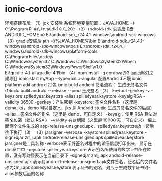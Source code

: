 # ionic-cordova
环境搭建布局:
（1）jdk 安装后
     系统环境变量配置： JAVA_HOME =》 C:\Program Files\Java\jdk1.8.0_202
（2）android-sdk 安装后 E盘  
                    ANDROID_HOME =》 E:\android-sdk_r24.4.1-windows\android-sdk-windows
（3）gradle安装后 pth =》%JAVA_HOME%\bin
                      E:\android-sdk_r24.4.1-windows\android-sdk-windows\tools
                      E:\android-sdk_r24.4.1-windows\android-sdk-windows\platform-tools   
                      C:\Program Files\nodejs\
                      C:\Windows\system32
                      C:\Windows
                      C:\Windows\System32\Wbem
                      C:\Windows\System32\WindowsPowerShell\v1.0\
                      E:\gradle-4.1-all\gradle-4.1\bin
 （4）npm install -g cordova@3 ionic@8.1.2
      建项目
      ionic start myApp --type=ionic-angular
      配置Android环境
      ionic platform add android
      打包 ionic build android
      签名流程：
        生成无签名文件
        (1)ionic build android --release --prod
        生成签名
       （2）  keytool -genkey -v -keystore spilledyear.keystore -alias spilledyear.keystore -keyalg RSA -validity 36500 
         -genkey：产生密钥
         -keystore: 签名文件名称（这里是 demo.jks，demo 可以自定义，jks 是 Android studio 生成的签名文件的后缀）
         -alias：签名文件的别名（这里是 demo，可自定义）
          -keyalg：使用 RSA 算法对签名加密（默认 RSA ）
         -validity 有效期限（这里是 10000 天，可自定义）
          把上面两个文件生成的 app-release-unsigned.apk，spilledyear.keystore放一起后往下执行（3）
        （3）jarsigner -verbose -keystore spilledyear.keystore -signedjar zmjj.apk android-release-unsigned.apk spilledyear.keystore
        jarsigner是工具名称 
        -verbose表示将签名过程中的详细信息打印出来，显示在dos窗口中
        -keystore spilledyear.keystore 表示签名所使用的数字证书所在位置，没有写路径表示在当前目录下
        -signedjar zmjj.apk android-release-unsigned.apk 表示给android-release-unsigned.apk文件签名，签名后的文件名称为zmjj.apk 
        spilledyear.keystore 表示证书的别名，对应于生成数字证书时-alias参数后面的名称


